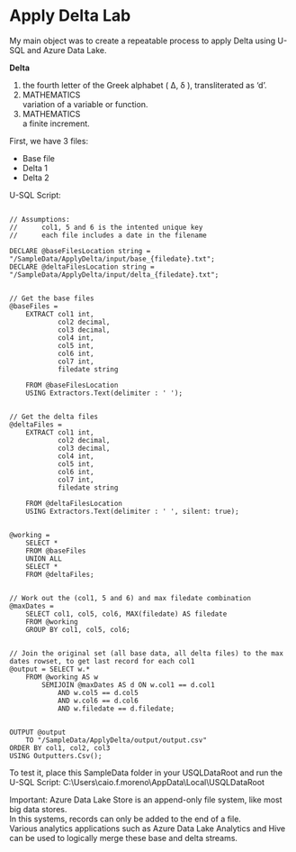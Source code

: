 # Apply Delta Lab

My main object was to create a repeatable process to apply Delta using U-SQL and Azure Data Lake.

<b>Delta</b> <BR>
1. the fourth letter of the Greek alphabet ( Δ, δ ), transliterated as ‘d’. <BR>
1. MATHEMATICS <BR>
variation of a variable or function. <BR>
2. MATHEMATICS <BR>
a finite increment. <BR>


First, we have 3 files:
-	Base file 
-	Delta 1
-	Delta 2

U-SQL Script:

```

// Assumptions: 
//      col1, 5 and 6 is the intented unique key
//      each file includes a date in the filename

DECLARE @baseFilesLocation string = "/SampleData/ApplyDelta/input/base_{filedate}.txt";
DECLARE @deltaFilesLocation string = "/SampleData/ApplyDelta/input/delta_{filedate}.txt";


// Get the base files
@baseFiles =
    EXTRACT col1 int,
            col2 decimal,
            col3 decimal,
            col4 int,
            col5 int,
            col6 int,
            col7 int,
            filedate string

    FROM @baseFilesLocation
    USING Extractors.Text(delimiter : ' ');


// Get the delta files
@deltaFiles =
    EXTRACT col1 int,
            col2 decimal,
            col3 decimal,
            col4 int,
            col5 int,
            col6 int,
            col7 int,
            filedate string

    FROM @deltaFilesLocation
    USING Extractors.Text(delimiter : ' ', silent: true);


@working = 
    SELECT *
    FROM @baseFiles
    UNION ALL
    SELECT *
    FROM @deltaFiles;


// Work out the (col1, 5 and 6) and max filedate combination
@maxDates = 
    SELECT col1, col5, col6, MAX(filedate) AS filedate
    FROM @working
    GROUP BY col1, col5, col6;


// Join the original set (all base data, all delta files) to the max dates rowset, to get last record for each col1
@output = SELECT w.*
    FROM @working AS w
        SEMIJOIN @maxDates AS d ON w.col1 == d.col1
            AND w.col5 == d.col5
            AND w.col6 == d.col6
            AND w.filedate == d.filedate;


OUTPUT @output
    TO "/SampleData/ApplyDelta/output/output.csv"
ORDER BY col1, col2, col3
USING Outputters.Csv();

```



To test it, place this SampleData folder in your USQLDataRoot and run the U-SQL Script:
C:\Users\caio.f.moreno\AppData\Local\USQLDataRoot

Important:
Azure Data Lake Store is an append-only file system, like most big data stores.<BR>
In this systems, records can only be added to the end of a file. <BR>
Various analytics applications such as Azure Data Lake Analytics and Hive can be used to logically merge these base and delta streams.<BR>
